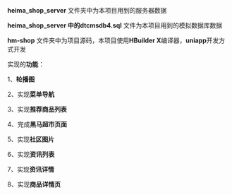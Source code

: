 **heima_shop_server** 文件夹中为本项目用到的服务器数据

**heima_shop_server 中的dtcmsdb4.sql** 文件为本项目用到的模拟数据库数据

**hm-shop** 文件夹中为项目源码，本项目使用**HBuilder X**编译器，**uniapp**开发方式开发



实现的**功能**：

1、**轮播图**

2、实现**菜单导航**

3、实现**推荐商品列表**

4、完成**黑马超市页面**

5、实现**社区图片**

6、实现**资讯列表**

7、实现**资讯详情**

8、实现**商品详情页**



